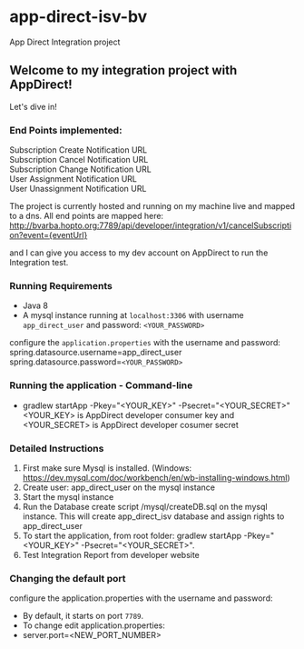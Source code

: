 # app-direct-isv-bv
App Direct Integration project

## Welcome to my integration project with AppDirect!
Let's dive in!

### End Points implemented:
Subscription Create Notification URL <br />
Subscription Cancel Notification URL <br />
Subscription Change Notification URL  <br />
User Assignment Notification URL <br />
User Unassignment Notification URL <br />

The project is currently hosted and running on my machine live and mapped to a dns.
All end points are mapped here:
http://bvarba.hopto.org:7789/api/developer/integration/v1/cancelSubscription?event={eventUrl}

and I can give you access to my dev account on AppDirect to run the Integration test.

### Running Requirements
* Java 8
* A mysql instance running at `localhost:3306` with username `app_direct_user` and password: `<YOUR_PASSWORD>`

configure the `application.properties` with the username and password:
spring.datasource.username=app_direct_user
spring.datasource.password=`<YOUR_PASSWORD>`

### Running the application - Command-line
* gradlew startApp -Pkey="<YOUR_KEY>" -Psecret="<YOUR_SECRET>"
  <YOUR_KEY> is AppDirect developer consumer key and 
  <YOUR_SECRET> is AppDirect developer cosumer secret

### Detailed Instructions

1. First make sure Mysql is installed. (Windows: https://dev.mysql.com/doc/workbench/en/wb-installing-windows.html)
2. Create user: app_direct_user on the mysql instance
3. Start the mysql instance
4. Run the Database create script /mysql/createDB.sql on the mysql instance. This will create app_direct_isv database and assign rights to app_direct_user
5. To start the application, from root folder: gradlew startApp -Pkey="<YOUR_KEY>" -Psecret="<YOUR_SECRET>".
6. Test Integration Report from developer website

### Changing the default port
configure the application.properties with the username and password:
* By default, it starts on port `7789`.
* To change edit application.properties:
* server.port=<NEW_PORT_NUMBER>

